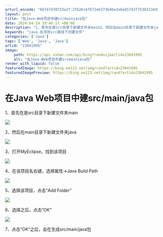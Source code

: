 ```yaml
---
arturl_encode: "68747470733a2f:2f626c6f672e6373646e2e6e65742f75303134353731333535:2f61727469636c652f64657461696c732f3233303431393935"
layout: post
title: "在Java-Web项目中建srcmainjava包"
date: 2024-04-24 19:46:17 +08:00
description: "1、首先在是src目录下新建文件夹main2、然后在main目录下新建文件夹java3、打开MyEc"
keywords: "java 在项目src路径下创建文件"
categories: ['Java']
tags: ['Web', 'Java', 'Java']
artid: "23041995"
image:
    path: https://api.vvhan.com/api/bing?rand=sj&artid=23041995
    alt: "在Java-Web项目中建srcmainjava包"
render_with_liquid: false
featuredImage: https://bing.ee123.net/img/rand?artid=23041995
featuredImagePreview: https://bing.ee123.net/img/rand?artid=23041995
---
```


# 在Java Web项目中建src/main/java包

1、首先在是src目录下新建文件夹main

![](https://img-blog.csdn.net/20130821225600812?watermark/2/text/aHR0cDovL2Jsb2cuY3Nkbi5uZXQveW91MjNoYWk0NQ==/font/5a6L5L2T/fontsize/400/fill/I0JBQkFCMA==/dissolve/70/gravity/Center)

2、然后在main目录下新建文件夹java

![](https://img-blog.csdn.net/20130821225728781?watermark/2/text/aHR0cDovL2Jsb2cuY3Nkbi5uZXQveW91MjNoYWk0NQ==/font/5a6L5L2T/fontsize/400/fill/I0JBQkFCMA==/dissolve/70/gravity/Center)

3、打开MyEclipse，找到该项目

![](https://img-blog.csdn.net/20130821225857515?watermark/2/text/aHR0cDovL2Jsb2cuY3Nkbi5uZXQveW91MjNoYWk0NQ==/font/5a6L5L2T/fontsize/400/fill/I0JBQkFCMA==/dissolve/70/gravity/Center)

4、在该项目名右键，选择属性->Java Build Path

![](https://img-blog.csdn.net/20130821230100906?watermark/2/text/aHR0cDovL2Jsb2cuY3Nkbi5uZXQveW91MjNoYWk0NQ==/font/5a6L5L2T/fontsize/400/fill/I0JBQkFCMA==/dissolve/70/gravity/Center)

5、选择该项目，点击“Add Folder”

![](https://img-blog.csdn.net/20130821230357093?watermark/2/text/aHR0cDovL2Jsb2cuY3Nkbi5uZXQveW91MjNoYWk0NQ==/font/5a6L5L2T/fontsize/400/fill/I0JBQkFCMA==/dissolve/70/gravity/Center)

6、选择之后，点击“OK”

![](https://img-blog.csdn.net/20130821230533265?watermark/2/text/aHR0cDovL2Jsb2cuY3Nkbi5uZXQveW91MjNoYWk0NQ==/font/5a6L5L2T/fontsize/400/fill/I0JBQkFCMA==/dissolve/70/gravity/Center)

7、点击“OK”之后，会在生成src/main/java包